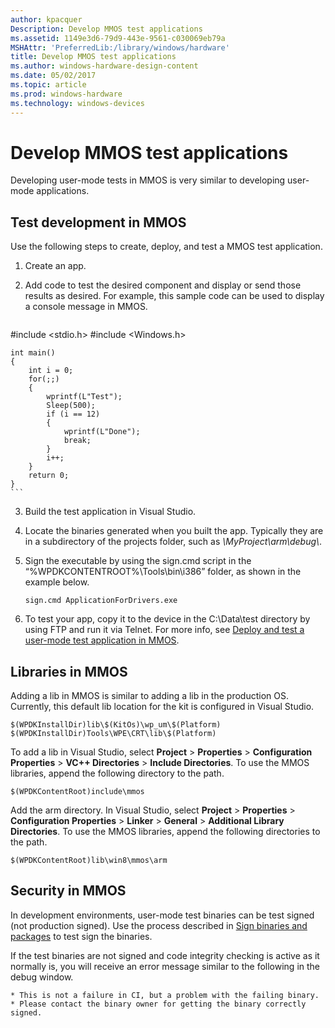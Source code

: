 ```yaml
---
author: kpacquer
Description: Develop MMOS test applications
ms.assetid: 1149e3d6-79d9-443e-9561-c030069eb79a
MSHAttr: 'PreferredLib:/library/windows/hardware'
title: Develop MMOS test applications
ms.author: windows-hardware-design-content
ms.date: 05/02/2017
ms.topic: article
ms.prod: windows-hardware
ms.technology: windows-devices
---
```


# Develop MMOS test applications


Developing user-mode tests in MMOS is very similar to developing user-mode applications.

## <span id="Test_development_in_MMOS"></span><span id="test_development_in_mmos"></span><span id="TEST_DEVELOPMENT_IN_MMOS"></span>Test development in MMOS


Use the following steps to create, deploy, and test a MMOS test application.

1.  Create an app.

2.  Add code to test the desired component and display or send those results as desired. For example, this sample code can be used to display a console message in MMOS.

    ``` syntax
#include <stdio.h>
#include <Windows.h>

    int main()
    {
        int i = 0;
        for(;;)
        {    
            wprintf(L"Test");
            Sleep(500);
            if (i == 12)
            {
                wprintf(L"Done");
                break;
            }
            i++;
        }
        return 0;
    }
    ```

3.  Build the test application in Visual Studio.

4.  Locate the binaries generated when you built the app. Typically they are in a subdirectory of the projects folder, such as *\\MyProject\\arm\\debug\\*.

5.  Sign the executable by using the sign.cmd script in the “%WPDKCONTENTROOT%\\Tools\\bin\\i386” folder, as shown in the example below.

    ``` syntax
    sign.cmd ApplicationForDrivers.exe
    ```

6.  To test your app, copy it to the device in the C:\\Data\\test directory by using FTP and run it via Telnet. For more info, see [Deploy and test a user-mode test application in MMOS](deploy-and-test-a-user-mode-test-application-in-mmos.md).

## <span id="Libraries_in_MMOS"></span><span id="libraries_in_mmos"></span><span id="LIBRARIES_IN_MMOS"></span>Libraries in MMOS


Adding a lib in MMOS is similar to adding a lib in the production OS. Currently, this default lib location for the kit is configured in Visual Studio.

``` syntax
$(WPDKInstallDir)lib\$(KitOs)\wp_um\$(Platform)
$(WPDKInstallDir)Tools\WPE\CRT\lib\$(Platform)
```

To add a lib in Visual Studio, select **Project** &gt; **Properties** &gt; **Configuration Properties** &gt; **VC++ Directories** &gt; **Include Directories**. To use the MMOS libraries, append the following directory to the path.

``` syntax
$(WPDKContentRoot)include\mmos
```

Add the arm directory. In Visual Studio, select **Project** &gt; **Properties** &gt; **Configuration Properties** &gt; **Linker** &gt; **General** &gt; **Additional Library Directories**. To use the MMOS libraries, append the following directories to the path.

``` syntax
$(WPDKContentRoot)lib\win8\mmos\arm
```

## <span id="Security_in_MMOS"></span><span id="security_in_mmos"></span><span id="SECURITY_IN_MMOS"></span>Security in MMOS


In development environments, user-mode test binaries can be test signed (not production signed). Use the process described in [Sign binaries and packages](https://msdn.microsoft.com/library/windows/hardware/dn789217) to test sign the binaries.

If the test binaries are not signed and code integrity checking is active as it normally is, you will receive an error message similar to the following in the debug window.

``` syntax
* This is not a failure in CI, but a problem with the failing binary.
* Please contact the binary owner for getting the binary correctly signed.
```

 

 





